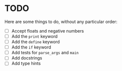 # TODO

Here are some things to do, without any particular order:

- [ ] Accept floats and negative numbers
- [ ] Add the `print` keyword
- [ ] Add the `define` keyword
- [ ] Add the `if` keyword
- [ ] Add tests for `parse_args` and `main`
- [ ] Add docstrings
- [ ] Add type hints
